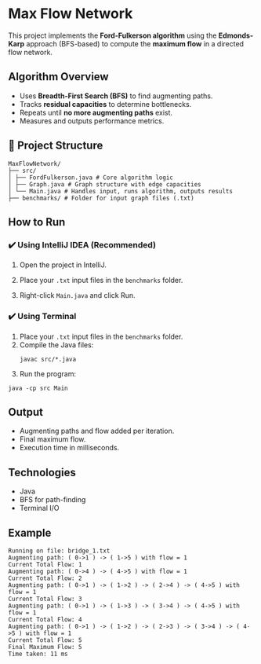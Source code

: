 
# Max Flow Network

This project implements the **Ford-Fulkerson algorithm** using the **Edmonds-Karp** approach (BFS-based) to compute the **maximum flow** in a directed flow network.

## Algorithm Overview
- Uses **Breadth-First Search (BFS)** to find augmenting paths.
- Tracks **residual capacities** to determine bottlenecks.
- Repeats until **no more augmenting paths** exist.
- Measures and outputs performance metrics.

## 📁 Project Structure

```
MaxFlowNetwork/
├── src/
│ ├── FordFulkerson.java # Core algorithm logic
│ ├── Graph.java # Graph structure with edge capacities
│ └── Main.java # Handles input, runs algorithm, outputs results
├── benchmarks/ # Folder for input graph files (.txt)
```


## How to Run

### ✔️ Using IntelliJ IDEA (Recommended)
1. Open the project in IntelliJ.

2. Place your `.txt` input files in the `benchmarks` folder.

3. Right-click `Main.java` and click Run.

### ✔️ Using Terminal
1. Place your `.txt` input files in the `benchmarks` folder.
2. Compile the Java files:
   ```
   javac src/*.java
    ```
3. Run the program: 
```
java -cp src Main
```

## Output
* Augmenting paths and flow added per iteration.
* Final maximum flow.
* Execution time in milliseconds.

## Technologies
* Java
* BFS for path-finding
* Terminal I/O

## Example

```
Running on file: bridge_1.txt
Augmenting path: ( 0->1 ) -> ( 1->5 ) with flow = 1
Current Total Flow: 1
Augmenting path: ( 0->4 ) -> ( 4->5 ) with flow = 1
Current Total Flow: 2
Augmenting path: ( 0->1 ) -> ( 1->2 ) -> ( 2->4 ) -> ( 4->5 ) with flow = 1
Current Total Flow: 3
Augmenting path: ( 0->1 ) -> ( 1->3 ) -> ( 3->4 ) -> ( 4->5 ) with flow = 1
Current Total Flow: 4
Augmenting path: ( 0->1 ) -> ( 1->2 ) -> ( 2->3 ) -> ( 3->4 ) -> ( 4->5 ) with flow = 1
Current Total Flow: 5
Final Maximum Flow: 5
Time taken: 11 ms
```
